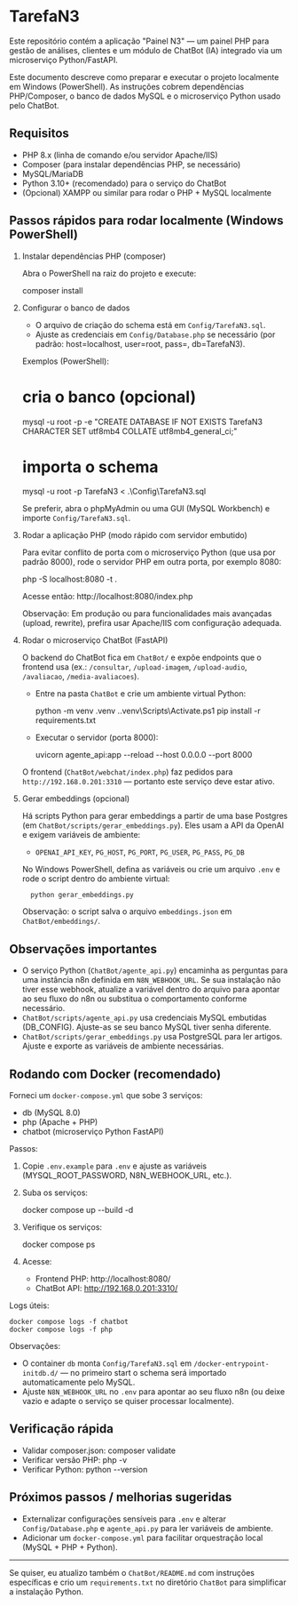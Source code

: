 # TarefaN3

Este repositório contém a aplicação "Painel N3" — um painel PHP para gestão de análises, clientes e um módulo de ChatBot (IA) integrado via um microserviço Python/FastAPI.

Este documento descreve como preparar e executar o projeto localmente em Windows (PowerShell). As instruções cobrem dependências PHP/Composer, o banco de dados MySQL e o microserviço Python usado pelo ChatBot.

## Requisitos

- PHP 8.x (linha de comando e/ou servidor Apache/IIS)
- Composer (para instalar dependências PHP, se necessário)
- MySQL/MariaDB
- Python 3.10+ (recomendado) para o serviço do ChatBot
- (Opcional) XAMPP ou similar para rodar o PHP + MySQL localmente

## Passos rápidos para rodar localmente (Windows PowerShell)

1) Instalar dependências PHP (composer)

	 Abra o PowerShell na raiz do projeto e execute:

	 composer install

2) Configurar o banco de dados

	 - O arquivo de criação do schema está em `Config/TarefaN3.sql`.
	 - Ajuste as credenciais em `Config/Database.php` se necessário (por padrão: host=localhost, user=root, pass=, db=TarefaN3).

	 Exemplos (PowerShell):

	 # cria o banco (opcional)
	 mysql -u root -p -e "CREATE DATABASE IF NOT EXISTS TarefaN3 CHARACTER SET utf8mb4 COLLATE utf8mb4_general_ci;"
	 # importa o schema
	 mysql -u root -p TarefaN3 < .\Config\TarefaN3.sql

	 Se preferir, abra o phpMyAdmin ou uma GUI (MySQL Workbench) e importe `Config/TarefaN3.sql`.

3) Rodar a aplicação PHP (modo rápido com servidor embutido)

	 Para evitar conflito de porta com o microserviço Python (que usa por padrão 8000), rode o servidor PHP em outra porta, por exemplo 8080:

	 php -S localhost:8080 -t .

	 Acesse então: http://localhost:8080/index.php

	 Observação: Em produção ou para funcionalidades mais avançadas (upload, rewrite), prefira usar Apache/IIS com configuração adequada.

4) Rodar o microserviço ChatBot (FastAPI)

	 O backend do ChatBot fica em `ChatBot/` e expõe endpoints que o frontend usa (ex.: `/consultar`, `/upload-imagem`, `/upload-audio`, `/avaliacao`, `/media-avaliacoes`).

	 - Entre na pasta `ChatBot` e crie um ambiente virtual Python:

		 python -m venv .venv
		 .\.venv\Scripts\Activate.ps1
		 pip install -r requirements.txt

	 - Executar o servidor (porta 8000):

		 uvicorn agente_api:app --reload --host 0.0.0.0 --port 8000

	 O frontend (`ChatBot/webchat/index.php`) faz pedidos para `http://192.168.0.201:3310` — portanto este serviço deve estar ativo.

5) Gerar embeddings (opcional)

	 Há scripts Python para gerar embeddings a partir de uma base Postgres (em `ChatBot/scripts/gerar_embeddings.py`). Eles usam a API da OpenAI e exigem variáveis de ambiente:

	 - `OPENAI_API_KEY`, `PG_HOST`, `PG_PORT`, `PG_USER`, `PG_PASS`, `PG_DB`

	 No Windows PowerShell, defina as variáveis ou crie um arquivo `.env` e rode o script dentro do ambiente virtual:

		 python gerar_embeddings.py

	 Observação: o script salva o arquivo `embeddings.json` em `ChatBot/embeddings/`.

## Observações importantes

- O serviço Python (`ChatBot/agente_api.py`) encaminha as perguntas para uma instância n8n definida em `N8N_WEBHOOK_URL`. Se sua instalação não tiver esse webhook, atualize a variável dentro do arquivo para apontar ao seu fluxo do n8n ou substitua o comportamento conforme necessário.
- `ChatBot/scripts/agente_api.py` usa credenciais MySQL embutidas (DB_CONFIG). Ajuste-as se seu banco MySQL tiver senha diferente.
- `ChatBot/scripts/gerar_embeddings.py` usa PostgreSQL para ler artigos. Ajuste e exporte as variáveis de ambiente necessárias.

## Rodando com Docker (recomendado)

Forneci um `docker-compose.yml` que sobe 3 serviços:
- db (MySQL 8.0)
- php (Apache + PHP)
- chatbot (microserviço Python FastAPI)

Passos:

1. Copie `.env.example` para `.env` e ajuste as variáveis (MYSQL_ROOT_PASSWORD, N8N_WEBHOOK_URL, etc.).

2. Suba os serviços:

	docker compose up --build -d

3. Verifique os serviços:

	docker compose ps

4. Acesse:

	- Frontend PHP: http://localhost:8080/
	- ChatBot API: http://192.168.0.201:3310/

Logs úteis:

	docker compose logs -f chatbot
	docker compose logs -f php

Observações:

- O container `db` monta `Config/TarefaN3.sql` em `/docker-entrypoint-initdb.d/` — no primeiro start o schema será importado automaticamente pelo MySQL.
- Ajuste `N8N_WEBHOOK_URL` no `.env` para apontar ao seu fluxo n8n (ou deixe vazio e adapte o serviço se quiser processar localmente).


## Verificação rápida

- Validar composer.json:
	composer validate
- Verificar versão PHP:
	php -v
- Verificar Python:
	python --version

## Próximos passos / melhorias sugeridas

- Externalizar configurações sensíveis para `.env` e alterar `Config/Database.php` e `agente_api.py` para ler variáveis de ambiente.
- Adicionar um `docker-compose.yml` para facilitar orquestração local (MySQL + PHP + Python).

---
Se quiser, eu atualizo também o `ChatBot/README.md` com instruções específicas e crio um `requirements.txt` no diretório `ChatBot` para simplificar a instalação Python.